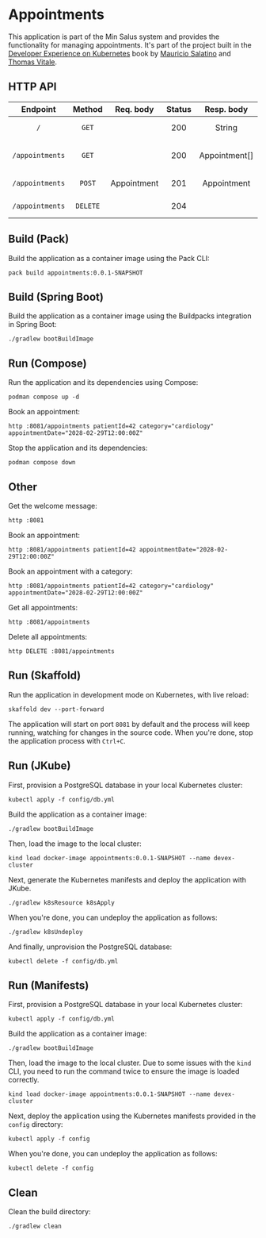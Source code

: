 # Appointments

This application is part of the Min Salus system and provides the functionality for managing appointments. It's part of the project built in the [Developer Experience on Kubernetes](https://www.manning.com/books/developer-experience-on-kubernetes) book by [Mauricio Salatino](https://salaboy.com) and [Thomas Vitale](https://www.thomasvitale.com).

## HTTP API

| Endpoint	      | Method   | Req. body   | Status | Resp. body     | Description    		   	              |
|:---------------:|:--------:|:-----------:|:------:|:--------------:|:-------------------------------------|
| `/`             | `GET`    |             | 200    | String         | Welcome message.                     |
| `/appointments` | `GET`    |             | 200    | Appointment[]  | Get all the booked appointments.     |
| `/appointments` | `POST`   | Appointment | 201    | Appointment    | Book a new appointment.              |
| `/appointments` | `DELETE` |             | 204    |                | Delete all appointments.             |

## Build (Pack)

Build the application as a container image using the Pack CLI:

```shell script
pack build appointments:0.0.1-SNAPSHOT
```

## Build (Spring Boot)

Build the application as a container image using the Buildpacks integration in Spring Boot:

```shell script
./gradlew bootBuildImage
```

## Run (Compose)

Run the application and its dependencies using Compose:

```shell script
podman compose up -d
```

Book an appointment:

```shell script
http :8081/appointments patientId=42 category="cardiology" appointmentDate="2028-02-29T12:00:00Z"
```

Stop the application and its dependencies:

```shell script
podman compose down
```

## Other

Get the welcome message:

```shell script
http :8081
```

Book an appointment:

```shell script
http :8081/appointments patientId=42 appointmentDate="2028-02-29T12:00:00Z"
```

Book an appointment with a category:

```shell script
http :8081/appointments patientId=42 category="cardiology" appointmentDate="2028-02-29T12:00:00Z"
```

Get all appointments:

```shell script
http :8081/appointments
```

Delete all appointments:

```shell script
http DELETE :8081/appointments
```

## Run (Skaffold)

Run the application in development mode on Kubernetes, with live reload:

```shell script
skaffold dev --port-forward
```

The application will start on port `8081` by default and the process will keep running, watching for changes in the source code. When you're done, stop the application process with `Ctrl+C`.

## Run (JKube)

First, provision a PostgreSQL database in your local Kubernetes cluster:

```shell script
kubectl apply -f config/db.yml
```

Build the application as a container image:

```shell script
./gradlew bootBuildImage
```

Then, load the image to the local cluster:

```shell
kind load docker-image appointments:0.0.1-SNAPSHOT --name devex-cluster
```

Next, generate the Kubernetes manifests and deploy the application with JKube.

```shell
./gradlew k8sResource k8sApply
```

When you're done, you can undeploy the application as follows:

```shell
./gradlew k8sUndeploy
```

And finally, unprovision the PostgreSQL database:

```shell script
kubectl delete -f config/db.yml
```

## Run (Manifests)

First, provision a PostgreSQL database in your local Kubernetes cluster:

```shell script
kubectl apply -f config/db.yml
```

Build the application as a container image:

```shell script
./gradlew bootBuildImage
```

Then, load the image to the local cluster. Due to some issues with the `kind` CLI, you need to run the command twice to ensure the image is loaded correctly.

```shell
kind load docker-image appointments:0.0.1-SNAPSHOT --name devex-cluster
```

Next, deploy the application using the Kubernetes manifests provided in the `config` directory:

```shell
kubectl apply -f config
```

When you're done, you can undeploy the application as follows:

```shell
kubectl delete -f config
```

## Clean

Clean the build directory:

```shell script
./gradlew clean
```
